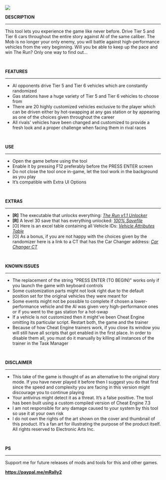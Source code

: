 <img src="https://public-files.gumroad.com/z2isqxk2bqomqjvlnhooen0az1jt">
<div class="rich-text">
   <p><strong>DESCRIPTION</strong></p>
   <hr>
   <p>This tool lets you experience the game like never before. Drive Tier 5 and Tier 6 cars throughout the entire story against AI of the same caliber. The Mob is no longer your only enemy, you will battle against high-performance vehicles from the very beginning. Will you be able to keep up the pace and win The Run? Only one way to find out...</p>
   <p><br></p>
   <p><strong>FEATURES</strong></p>
   <hr>
   <ul>
      <li>AI opponents drive Tier 5 and Tier 6 vehicles which are constantly randomized</li>
      <li>Gas stations have a huge variety of Tier 5 and Tier 6 vehicles to choose from</li>
      <li>There are 20 highly customized vehicles exclusive to the player which can be driven either by hot-swapping at any gas station or by appearing as one of the choices given throughout the career</li>
      <li>All rivals' vehicles have been changed and customized to provide a fresh look and a proper challenge when facing them in rival races</li>
   </ul>
   <p><br></p>
   <p><strong>USE</strong></p>
   <hr>
   <ul>
      <li>Open the game before using the tool</li>
      <li>Enable it by pressing F12 preferably before the PRESS ENTER screen</li>
      <li>Do not close the tool once in-game, let the tool work in the background as you play</li>
      <li>It’s compatible with Extra UI Options</li>
   </ul>
   <p><br></p>
   <p><strong>EXTRAS</strong></p>
   <hr>
   <ul>
      <li><strong>[R]</strong> The executable that unlocks everything: <a target="_blank" rel="noopener noreferrer nofollow" href="https://mega.nz/file/lxBHhKBA#I81krRLXLYjgck8wcm2I_oDWqiIc3tghVtfLQub1JfM"><em>The Run v1.1 Unlocker</em></a></li>
      <li><strong>[R]</strong> A level 30 save that has everything unlocked: <a target="_blank" rel="noopener noreferrer nofollow" href="https://mega.nz/file/wwgQHRbL#CxgMRsl2t7R94rTiEPJG54DG8dpVtTuKOt7-Jan7_F0"><em>100% Savefile</em></a></li>
      <li>[O] Here is an excel table containing all Vehicle IDs: <a target="_blank" rel="noopener noreferrer nofollow" href="https://docs.google.com/spreadsheets/d/1PKMQ9pjzXqJNN7dPLvb09Cwpaonbf0m-/edit?usp=sharing&amp;ouid=115565166183456091745&amp;rtpof=true&amp;sd=true"><em>Vehicle Attributes Table</em></a></li>
      <li>[O] As a bonus, if you are not happy with the choices given by the randomizer here is a link to a CT that has the Car Changer address: <a target="_blank" rel="noopener noreferrer nofollow" href="https://mega.nz/file/lkwmgKrT#fl8zSrOB_0LnDkNqz8N6kAeqCFsHkT76NITVGGeOx_A"><em>Car Changer CT</em></a></li>
   </ul>
   <p><br></p>
   <p><strong>KNOWN ISSUES</strong></p>
   <hr>
   <ul>
      <li>The replacement of the string "PRESS ENTER (TO BEGIN)" works only if you launch the game with keyboard controls</li>
      <li>Some customization parts might not look right due to the default position set for the original vehicles they were meant for</li>
      <li>Some events might not be possible to complete if chosen a lower-performance vehicle and the AI was given very high-performance ones or if you went to the gas station for a hot-swap</li>
      <li>If a vehicle is not customized then it might’ve been Cheat Engine omitting its particular script. Restart both, the game and the trainer</li>
      <li>Because of how Cheat Engine trainers work, if you close its window you will still have all scripts that got enabled in the first place. In order to disable them all, you must do it manually by killing all instances of the trainer in the Task Manager<br></li>
   </ul>
   <p><br></p>
   <p><strong>DISCLAIMER</strong></p>
   <hr>
   <ul>
      <li>This take of the game is thought of as an alternative to the original story mode. If you have never played it before then I suggest you do that first since the speed and complexity you are facing in this version might discourage you to continue playing</li>
      <li>Your antivirus might detect it as a threat. It’s a false positive. The tool has been built using a custom compiled version of Cheat Engine 7.3</li>
      <li>I am not responsible for any damage caused to your system by this tool so use it at your own risk</li>
      <li>I do not own the rights of the art shown on the cover and thumbnail of this product. It’s a fan art for illustrating the purpose of the product itself. All rights reserved to Electronic Arts Inc.</li>
   </ul>
   <p><br></p>
   <p><strong>PS</strong></p>
   <hr>
   <p>Support me for future releases of mods and tools for this and other games.</p>
   <p><strong><a href="https://paypal.me/mRally2" target="_blank" rel="noopener noreferrer nofollow">https://paypal.me/mRally2</a></strong></p>
</div>
